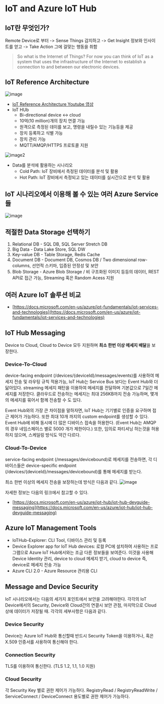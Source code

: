 # IoT and Azure IoT Hub
## IoT란 무엇인가?
  Remote Device로 부터 -> Sense Things 감지하고 -> Get Insight 정보와 인사이트를 얻고 -> Take Action 그에 걸맞는 행동을 취함  

> So what is the Internet of Things? For now you can think of IoT as a system that uses the infrastructure of the Internet to establish a connection to and between our electronic devices. 

## IoT Reference Architecture
![image](https://user-images.githubusercontent.com/16282358/44759226-bf11be80-ab73-11e8-8331-a39112708889.png)
* [IoT Reference Architecture Youtube 영상](https://www.youtube.com/watch?time_continue=122&v=l7OaSNeTcas)
* IoT HUb
  * Bi-directional device <-> cloud
  * 10억(10 million)개의 장치 연결 가능
  * 원격으로 측정된 데이를 보고, 명령을 내릴수 있는 기능등을 제공
  * 장치 등록하고 식별 가능
  * 장치 관리 가능
  * MQTT/AMQP/HTTPS 프로토콜 지원

![image2](https://user-images.githubusercontent.com/16282358/44759452-31cf6980-ab75-11e8-9098-f9dd14a4a3fb.png)
* Data를 분석에 활용하는 시나리오
  * Cold Path: IoT 장비에서 측정된 데이터를 분석 및 활용
  * Hot Path: IoT 장비에서 측정되고 있는 데이터를 실시간으로 분석 및 활용

## IoT 시나리오에서 이용해 볼 수 있는 여러 Azure Service들
![image](https://user-images.githubusercontent.com/16282358/44759739-ae167c80-ab76-11e8-83ac-9e921d57031c.png)

## 적절한 Data Storage 선택하기
1. Relational DB - SQL DB, SQL Server Stretch DB
2. Big Data - Data Lake Store, SQL DW 
3. Key-value DB - Table Storage, Redis Cache
4. Document DB - Document DB, Cosmos DB / Two dimensional row-columns, 선언적 스키마, 입증된 안정성 및 보안 
4. Blob Storage - Azure Blob Storage / 비 구조화된 이미지 등등의 데이터, REST API로 접근 가능, Streaming 혹은 Random Acess 지원

## 여러 Azure IoT 솔루션 비교
* [https://docs.microsoft.com/en-us/azure/iot-fundamentals/iot-services-and-technologies](https://docs.microsoft.com/en-us/azure/iot-fundamentals/iot-services-and-technologies)

## IoT Hub Messaging
Device to Cloud, Cloud to Device 모두 지원하며 **최소 한번 이상 메세지 배달**을 보장한다. 

### Device-To-Cloud
device-facing endpoint (/devices/{deviceId}/messages/events)를 사용하여 메세지 전송 및 라우팅 규칙 적용가능, IoT Hub는 Service Bus 보다는 Event Hub와 더 닮아있다. streaming 메세지 패턴을 이용하여 메세지를 전달하며 기본값으로 7일간 메세지를 저장한다. 클라우드로 전송하는 메세지는 최대 256KB까지 전송 가능하며, 몇개의 메세지를 묶어서 함께 전송할 수 도 있다.

Event Hub와의 가장 큰 차이점을 말하자면, IoT Hub는 기기별로 인증을 요구하며 접근 제어가 가능하다. 또한 최대 10개 까지의 custom endpoint를 생성할 수 있다. Event Hub에 비해 동시에 더 많은 디바이스 접속을 허용한다. (Event Hub는 AMQP의 경우 네임스페이스 별로 5000 개가 제한이다.) 또한, 임의로 파티셔닝 하는것을 허용하지 않으며, 스케일링 방식도 약간 다르다.

### Cloud-To-Device
service-facing endpoint (/messages/devicebound)로 메세지를 전송하면, 각 디바이스들은 device-specific endpoint (/devices/{deviceId}/messages/devicebound)를 통해 메세지를 받는다. 

최소 한번 이상의 메세지 전송을 보장하는데 방식은 다음과 같다. 
![image](https://prod-edxapp.edx-cdn.org/assets/courseware/v1/770ab10a5ea89bcb94ebb18dd280b90f/asset-v1:Microsoft+DEV225x+2T2018+type@asset+block/Mod1_CloudToDeviceMessaging.png)

자세한 정보는 다음의 링크에서 참고할 수 있다. 
* [https://docs.microsoft.com/en-us/azure/iot-hub/iot-hub-devguide-messaging](https://docs.microsoft.com/en-us/azure/iot-hub/iot-hub-devguide-messaging)

## Azure IoT Management Tools
* IoTHub-Explorer: CLI Tool, 디바이스 관리 및 등록
* Device Explorer app for IoT Hub devices: 로컬 PC에 설치하여 사용하는 프로그램으로 Azure IoT Hub에서와는 조금 다른 정보들을 보여준다. 이것을 사용해 Device Identity 관리, device to cloud 메세지 받기, cloud to device 즉, device로 메세지 전송 가능
* Azure CLI 2.0 - Azure Resource 관리용 CLI 

## Message and Device Security
IoT 시나리오에서는 다음의 세가지 포인트에서 보안을 고려해야한다. 각각의 IoT Device에서의 Security, Device와 Cloud간의 연결시 보안 관점, 마지막으로 Cloud 상에 데이터가 저장될 때. 각각의 세부사항은 다음과 같다.

### Device Security
Device는 Azure IoT Hub와 통신할때 반드시 Security Token을 이용하거나, 혹은 X.509 인증서를 사용하여 통신해야 한다. 

### Connection Security
TLS를 이용하여 통신한다. (TLS 1.2, 1.1, 1.0 지원) 

### Cloud Security 
각 Security Key 별로 권한 제어가 가능하다. RegistryRead / RegistryReadWrite / ServiceConnect / DeviceConnect 용도별로 권한 제어가 가능하다. 





